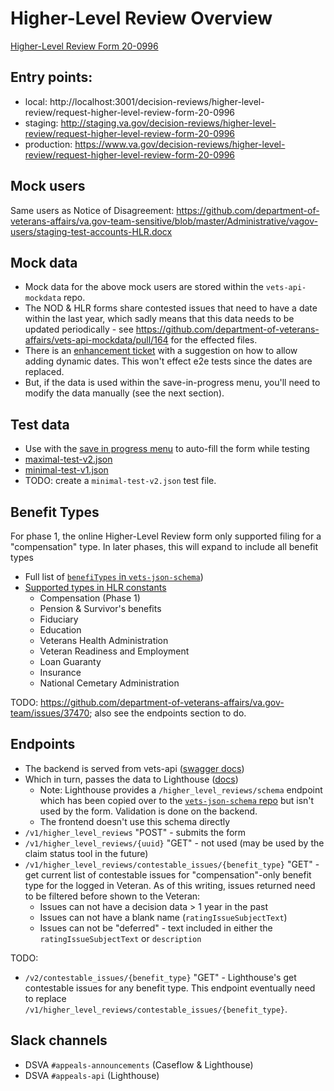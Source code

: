# Higher-Level Review Overview

[Higher-Level Review Form 20-0996](https://www.vba.va.gov/pubs/forms/VBA-20-0996-ARE.pdf)

## Entry points:

- local: http://localhost:3001/decision-reviews/higher-level-review/request-higher-level-review-form-20-0996
- staging: http://staging.va.gov/decision-reviews/higher-level-review/request-higher-level-review-form-20-0996
- production: https://www.va.gov/decision-reviews/higher-level-review/request-higher-level-review-form-20-0996

## Mock users

Same users as Notice of Disagreement: https://github.com/department-of-veterans-affairs/va.gov-team-sensitive/blob/master/Administrative/vagov-users/staging-test-accounts-HLR.docx

## Mock data

- Mock data for the above mock users are stored within the `vets-api-mockdata` repo.
- The NOD & HLR forms share contested issues that need to have a date within the last year, which sadly means that this data needs to be updated periodically - see https://github.com/department-of-veterans-affairs/vets-api-mockdata/pull/164 for the effected files.
- There is an [enhancement ticket](https://github.com/department-of-veterans-affairs/va.gov-team/issues/16262) with a suggestion on how to allow adding dynamic dates. This won't effect e2e tests since the dates are replaced.
- But, if the data is used within the save-in-progress menu, you'll need to modify the data manually (see the next section).

## Test data

- Use with the [save in progress menu](https://department-of-veterans-affairs.github.io/veteran-facing-services-tools/forms/save-in-progress-menu) to auto-fill the form while testing
- [maximal-test-v2.json](https://github.com/department-of-veterans-affairs/vets-website/blob/master/src/applications/disability-benefits/996/tests/fixtures/data/maximal-test-v2.json)
- [minimal-test-v1.json](https://github.com/department-of-veterans-affairs/vets-website/blob/master/src/applications/disability-benefits/996/tests/fixtures/data/minimal-test-v1.json)
- TODO: create a `minimal-test-v2.json` test file.

## Benefit Types

For phase 1, the online Higher-Level Review form only supported filing for a "compensation" type. In later phases, this will expand to include all benefit types

- Full list of [`benefiTypes` in `vets-json-schema`](https://github.com/department-of-veterans-affairs/vets-json-schema/blob/master/dist/constants.json))
- [Supported types in HLR constants](https://github.com/department-of-veterans-affairs/vets-website/blob/master/src/applications/disability-benefits/996/constants.js#L72-L83)
  - Compensation (Phase 1)
  - Pension & Survivor's benefits
  - Fiduciary
  - Education
  - Veterans Health Administration
  - Veteran Readiness and Employment
  - Loan Guaranty
  - Insurance
  - National Cemetary Administration

TODO: https://github.com/department-of-veterans-affairs/va.gov-team/issues/37470; also see the endpoints section to do.

## Endpoints

- The backend is served from vets-api ([swagger docs](https://department-of-veterans-affairs.github.io/va-digital-services-platform-docs/api-reference/#/higher_level_reviews))
- Which in turn, passes the data to Lighthouse ([docs](https://dev-developer.va.gov/explore/appeals/docs/decision_reviews?version=current))
  - Note: Lighthouse provides a `/higher_level_reviews/schema` endpoint which has been copied over to the [`vets-json-schema` repo](https://github.com/department-of-veterans-affairs/vets-json-schema/tree/master/src#hlr-schemas) but isn't used by the form. Validation is done on the backend.
  - The frontend doesn't use this schema directly
- `/v1/higher_level_reviews` "POST" - submits the form
- `/v1/higher_level_reviews/{uuid}` "GET" - not used (may be used by the claim status tool in the future)
- `/v1/higher_level_reviews/contestable_issues/{benefit_type}` "GET" - get current list of contestable issues for "compensation"-only benefit type for the logged in Veteran. As of this writing, issues returned need to be filtered before shown to the Veteran:
  - Issues can not have a decision data > 1 year in the past
  - Issues can not have a blank name (`ratingIssueSubjectText`)
  - Issues can not be "deferred" - text included in either the `ratingIssueSubjectText` or `description`

TODO:

- `/v2/contestable_issues/{benefit_type}` "GET" - Lighthouse's get contestable issues for any benefit type. This endpoint eventually need to replace `/v1/higher_level_reviews/contestable_issues/{benefit_type}`.

## Slack channels

- DSVA `#appeals-announcements` (Caseflow & Lighthouse)
- DSVA `#appeals-api` (Lighthouse)
